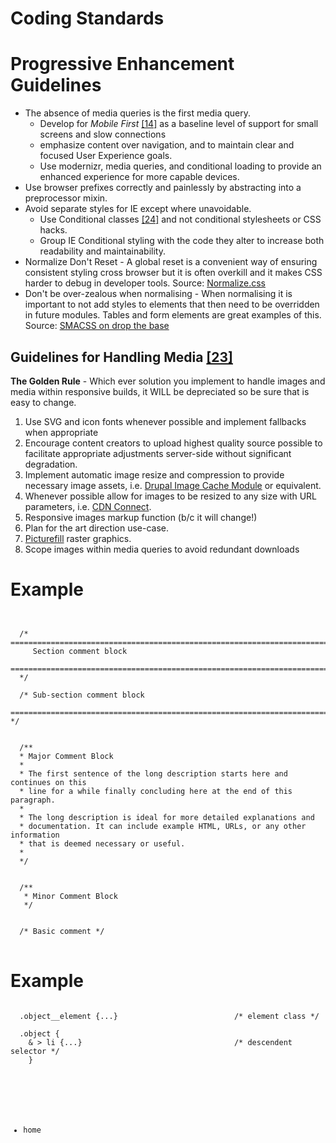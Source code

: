 Coding Standards
================

# Progressive Enhancement Guidelines

* The absence of media queries is the first media query.
  * Develop for _Mobile First_ [[14]](#works-cited) as a baseline level of support for small screens and slow connections
  * emphasize content over navigation, and to maintain clear and focused User Experience goals. 
  * Use modernizr, media queries, and conditional loading to provide an enhanced experience for more capable devices.
* Use browser prefixes correctly and painlessly by abstracting into a preprocessor mixin.
* Avoid separate styles for IE except where unavoidable. 
  * Use Conditional classes [[24]](README.md/#works-cited) and not conditional stylesheets or CSS hacks. 
  * Group IE Conditional styling with the code they alter to increase both readability and maintainability.
* Normalize Don't Reset - A global reset is a convenient way of ensuring
  consistent styling cross browser but it is often overkill and it makes CSS
  harder to debug in developer tools.  Source:
  [Normalize.css](http://necolas.github.com/normalize.css/)
* Don't be over-zealous when normalising - When normalising it is important to
  not add styles to elements that then need to be overridden in future modules.
  Tables and form elements are great examples of this.  Source: [SMACSS on drop
  the base](http://smacss.com/book/drop-the-base)

## Guidelines for Handling Media [[23]](/README.md/#works-cited)

**The Golden Rule** - Which ever solution you implement to handle images and media within responsive builds, it WILL be depreciated so be sure that is easy to change.

1. Use SVG and icon fonts whenever possible and implement fallbacks when appropriate
2. Encourage content creators to upload highest quality source possible to facilitate appropriate adjustments server-side without significant degradation.
3. Implement automatic image resize and compression to provide necessary image assets, i.e. [Drupal Image Cache Module](http://drupal.org/project/imagecache) or equivalent.
4. Whenever possible allow for images to be resized to any size with URL parameters, i.e. [CDN Connect](http://www.cdnconnect.com/).
5. Responsive images markup function (b/c it will change!)
6. Plan for the art direction use-case.
7. [Picturefill](https://github.com/scottjehl/picturefill) raster graphics.
8. Scope images within media queries to avoid redundant downloads


# Example

<pre>
<code>

  /* ==========================================================================
     Section comment block
     ==========================================================================
  */

  /* Sub-section comment block
     ========================================================================== */


  /**
  * Major Comment Block
  *
  * The first sentence of the long description starts here and continues on this
  * line for a while finally concluding here at the end of this paragraph.
  *
  * The long description is ideal for more detailed explanations and
  * documentation. It can include example HTML, URLs, or any other information
  * that is deemed necessary or useful.
  *
  */


  /**
   * Minor Comment Block
   */


  /* Basic comment */
</code>
</pre>

# Example

<pre>
<code>
  .object__element {...}                          /* element class */

  .object {
    & > li {...}                                  /* descendent selector */
    }
</code>
</pre>

<pre>
<code>
  <ul class="object">
    <li class="object__element">home</li>
  </ul>
</code>
</pre>

